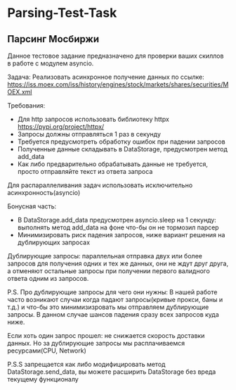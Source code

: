 # Parsing-Test-Task

## Парсинг Мосбиржи

Данное тестовое задание предназначено для проверки ваших скиллов в работе с модулем asyncio. 

Задача:
Реализовать асинхронное получение данных по ссылке: https://iss.moex.com/iss/history/engines/stock/markets/shares/securities/MOEX.xml

Требования:
- Для http запросов использовать библиотеку httpx https://pypi.org/project/httpx/
- Запросы должны отправляться 1 раз в секунду
- Требуется предусмотреть обработку ошибок при падении запросов 
- Полученные данные складывать в DataStorage, предусмотрен метод add_data
- Как либо предварительно обрабатывать данные не требуется, просто отправляйте текст из ответа запроса


Для распараллеливания задач использовать исключительно асинхронность(asyncio)



Бонусная часть:
- В DataStorage.add_data предусмотрен asyncio.sleep на 1 секунду: выполнять метод add_data на фоне что-бы он не тормозил парсер
- Минимизировать риск падения запросов, ниже вариант решения на дублирующих запросах

Дублирующие запросы: параллельная отправка двух или более запросов для получения одних и тех же данных, они не ждут друг друга, а отменяют остальные запросы при получении первого валидного ответа одним из запросов.



P.S. Про дублирующие запросы для чего они нужны: В нашей работе часто возникают случаи когда падают запросы(кривые прокси, баны и т.д.)
и что-бы это минимизизровать мы отправляем дублирующие запросы.
В данном случае шансов падения сразу всех запросов куда ниже.

Если хоть один запрос прошел: не снижается скорость доставки данных. Но за дублирующие запросы мы расплачиваемся ресурсами(CPU, Network)

P.S.S запрещается как либо модифицировать метод DataStorage.send_data, вы можете расширить DataStorage без вреда текущему функционалу

